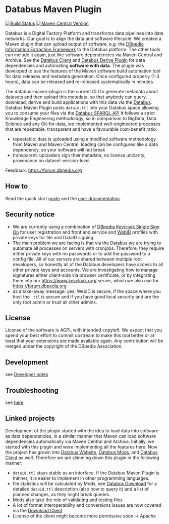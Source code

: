 # Databus Maven Plugin 
[![Build Status](https://travis-ci.org/dbpedia/databus-maven-plugin.svg?branch=master)](https://travis-ci.org/dbpedia/databus-maven-plugin) [![Maven Central Version](https://img.shields.io/maven-central/v/org.dbpedia.databus/databus-maven-plugin.svg)](https://search.maven.org/search?q=g:org.dbpedia.databus%20AND%20a:databus-maven-plugin&core=gav)

Databus is a Digital Factory Platform and transforms data pipelines into data networks. 
Our goal is to align the data and software lifecycle. We created a Maven plugin that can upload output of software, 
e.g. the [DBpedia Information Extraction Framework](https://github.com/dbpedia/extraction-framework/) to the Databus platform. 
The other tools can include it again, just like software dependencies via Maven Central and Archiva. 
See the [Databus Client](https://github.com/dbpedia/databus-client) and [Databus Derive Plugin](https://github.com/dbpedia/databus-derive) for data dependencies and automating **software with data**.
The plugin was developed to use the features of the Maven software build automation tool for data releases and metadata generation. 
Once configured properly (1-3 hours), data can be released and re-released systematically in minutes.

The databus-maven-plugin is the current CLI to generate metadata about datasets and then upload this metadata, 
so that anybody can query, download, derive and build applications with this data via the [Databus](http://dev.dbpedia.org/Databus).
Databus Maven Plugin posts `dataid.ttl` into your Databus space allowing you to consume your files via the [Databus SPARQL API](http://dev.dbpedia.org/Download_Data) 
It follows a strict Knowledge Engineering methodology, so in comparison to BigData, 
Data Science and any Git-for-data, we implemented well-engineered processes that are repeatable, 
transparent and have a favourable cost-benefit ratio: 

* repeatable: data is uploaded using a modified software methodology from Maven and Maven Central; loading can be configured like a data dependency, so your software will not break
* transparent: uploaders sign their metadata, no license unclarity, provenance on dataset-version-level

Feedback: https://forum.dbpedia.org 
 
## How to 

Read the quick start [guide](docs/UserNotes.md#quick-start) and the [user documentation](docs/UserNotes.md).

## Security notice

* We are currently using a combination of [DBpedia Keycloak Single Sign On](https://databus.dbpedia.org/auth/realms/databus/protocol/openid-connect/registrations?client_id=website&response_type=code&scope=openidemail&redirect_uri=https://databus.dbpedia.org&kc_locale=en) for user registration and front end service and [WebID](https://github.com/dbpedia/webid) profiles with private keys for file and DataID signing. 
* The main problem we are facing is that via the Databus we are trying to automate all processes on servers with cronjobs. Therefore, they require either private keys with no passwords or to add the password to a config file. All of our servers are shared between multiple root developers, so honestly all of the Databus developers have access to all other private keys and accounts. We are investigating how to manage signatures either client-side via browser certificate, or by integrating them into our https://www.keycloak.org/ server, which we also use for https://forum.dbpedia.org
* as a take-away message: yes, WebID is secure, if the space where you host the `.ttl` is secure and if you have good local security and are the only root admin or trust all other admins.

## License

License of the software is AGPL with intended copyleft. We expect that you spend your best effort to commit upstream to make this tool better or at least that your extensions are made available again. 
Any contribution will be merged under the copyright of the DBpedia Association.

## Development 

see [Developer notes](docs/DeveloperNotes.md)

## Troubleshooting

see [here](docs/Troubleshooting.md)

## Linked projects

Development of the plugin started with the idea to load data into software as data dependencies, in a similar manner that Maven can load software dependencies automatically via Maven Central and Archiva. 
Initially, we started with this plugin and were implementing all the features here. 
Now the project has grown into [Databus Website](http://databus.dbpedia.org), [Databus Mods](http://dev.dbpedia.org/Databus_Mods), and [Databus Client](http://dev.dbpedia.org/Databus_Client) as well. 
Therefore we are slimming down this plugin in the following manner:

* `dataid.ttl` stays stable as an interface. If the Databus Maven Plugin is thinner, it is easier to implement in other programming languages.
* file statistics will be calculated by Mods, see [Databus Download](http://dev.dbpedia.org/Download_Data) for a detailed `dataid.ttl` description (also how to query it) and a list of planned changes, as they might break queries. 
* Mods also take the role of validating and testing files
* A lot of format interoperability and conversions issues are now covered via the [Download Client](http://dev.dbpedia.org/Databus_Client)
* License of the client might become more permissive soon -> Apache

